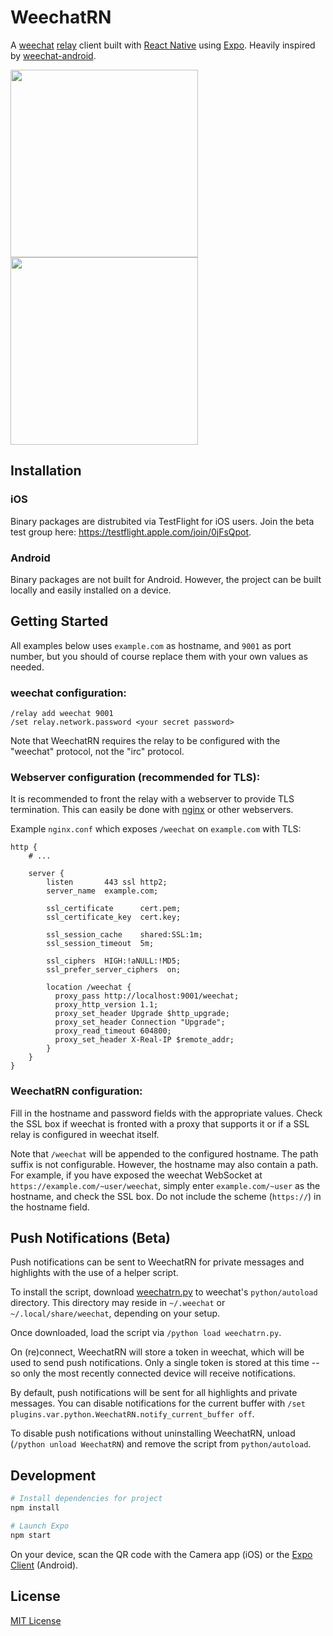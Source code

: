 # WeechatRN

A [weechat](https://github.com/weechat/weechat) [relay](https://weechat.org/files/doc/stable/weechat_user.en.html#relay) client built with [React Native](https://reactnative.dev/) using [Expo](https://expo.dev/). Heavily inspired by [weechat-android](https://github.com/ubergeek42/weechat-android).

<img src="https://github.com/mhoran/weechatRN/assets/5330/1c03e41e-2e9c-4724-8bb6-aa3d02cd419e" width="300">
<img src="https://github.com/mhoran/weechatRN/assets/5330/f2d78df7-7e71-47b5-b874-d82aa8648e5b" width="300">

## Installation

### iOS

Binary packages are distrubited via TestFlight for iOS users. Join the beta test group here: https://testflight.apple.com/join/0jFsQpot.

### Android

Binary packages are not built for Android. However, the project can be built locally and easily installed on a device.

## Getting Started

All examples below uses `example.com` as hostname, and `9001` as port number, but you should of course replace them with your own values as needed.

### weechat configuration:

```
/relay add weechat 9001
/set relay.network.password <your secret password>
```

Note that WeechatRN requires the relay to be configured with the "weechat" protocol, not the "irc" protocol.

### Webserver configuration (recommended for TLS):

It is recommended to front the relay with a webserver to provide TLS termination. This can easily be done with [nginx](https://www.nginx.com/) or other webservers.

Example `nginx.conf` which exposes `/weechat` on `example.com` with TLS:

```
http {
    # ...

    server {
        listen       443 ssl http2;
        server_name  example.com;

        ssl_certificate      cert.pem;
        ssl_certificate_key  cert.key;

        ssl_session_cache    shared:SSL:1m;
        ssl_session_timeout  5m;

        ssl_ciphers  HIGH:!aNULL:!MD5;
        ssl_prefer_server_ciphers  on;

        location /weechat {
          proxy_pass http://localhost:9001/weechat;
          proxy_http_version 1.1;
          proxy_set_header Upgrade $http_upgrade;
          proxy_set_header Connection "Upgrade";
          proxy_read_timeout 604800;
          proxy_set_header X-Real-IP $remote_addr;
        }
	}
}
```

### WeechatRN configuration:

Fill in the hostname and password fields with the appropriate values. Check the SSL box if weechat is fronted with a proxy that supports it or if a SSL relay is configured in weechat itself.

Note that `/weechat` will be appended to the configured hostname. The path suffix is not configurable. However, the hostname may also contain a path. For example, if you have exposed the weechat WebSocket at `https://example.com/~user/weechat`, simply enter `example.com/~user` as the hostname, and check the SSL box. Do not include the scheme (`https://`) in the hostname field.

## Push Notifications (Beta)

Push notifications can be sent to WeechatRN for private messages and highlights with the use of a helper script.

To install the script, download [weechatrn.py](scripts/weechatrn.py?raw=1) to weechat's `python/autoload` directory. This directory may reside in `~/.weechat` or `~/.local/share/weechat`, depending on your setup.

Once downloaded, load the script via `/python load weechatrn.py`.

On (re)connect, WeechatRN will store a token in weechat, which will be used to send push notifications. Only a single token is stored at this time -- so only the most recently connected device will receive notifications.

By default, push notifications will be sent for all highlights and private messages. You can disable notifications for the current buffer with `/set plugins.var.python.WeechatRN.notify_current_buffer off`.

To disable push notifications without uninstalling WeechatRN, unload (`/python unload WeechatRN`) and remove the script from `python/autoload`.

## Development

```bash
# Install dependencies for project
npm install

# Launch Expo
npm start
```

On your device, scan the QR code with the Camera app (iOS) or the [Expo Client](https://play.google.com/store/apps/details?id=host.exp.exponent&referrer=www) (Android).

## License

[MIT License](LICENSE)
